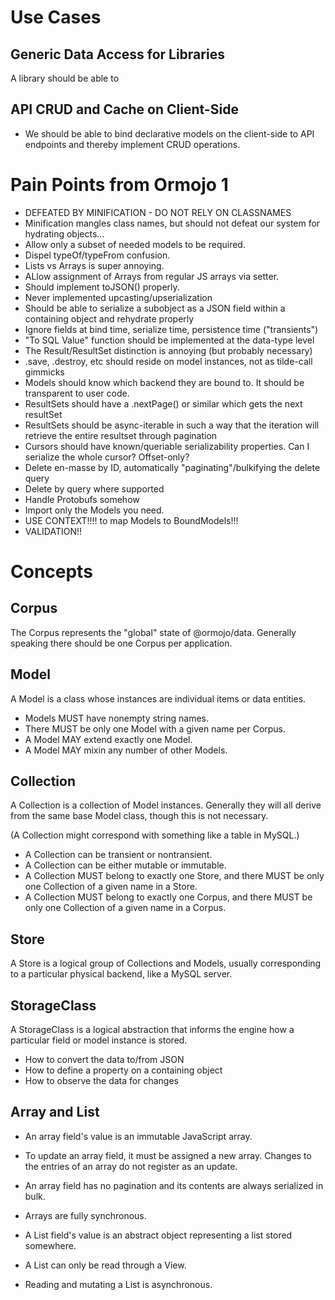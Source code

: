 # Use Cases

## Generic Data Access for Libraries

A library should be able to

## API CRUD and Cache on Client-Side

- We should be able to bind declarative models on the client-side to API endpoints and thereby implement CRUD operations.

# Pain Points from Ormojo 1

- DEFEATED BY MINIFICATION - DO NOT RELY ON CLASSNAMES
- Minification mangles class names, but should not defeat our system for hydrating objects...
- Allow only a subset of needed models to be required.
- Dispel typeOf/typeFrom confusion.
- Lists vs Arrays is super annoying.
- ALlow assignment of Arrays from regular JS arrays via setter.
- Should implement toJSON() properly.
- Never implemented upcasting/upserialization
- Should be able to serialize a subobject as a JSON field within a containing object and rehydrate properly
- Ignore fields at bind time, serialize time, persistence time ("transients")
- "To SQL Value" function should be implemented at the data-type level
- The Result/ResultSet distinction is annoying (but probably necessary)
- .save, .destroy, etc should reside on model instances, not as tilde-call gimmicks
- Models should know which backend they are bound to. It should be transparent to user code.
- ResultSets should have a .nextPage() or similar which gets the next resultSet
- ResultSets should be async-iterable in such a way that the iteration will retrieve the entire resultset through pagination
- Cursors should have known/queriable serializability properties. Can I serialize the whole cursor? Offset-only?
- Delete en-masse by ID, automatically "paginating"/bulkifying the delete query
- Delete by query where supported
- Handle Protobufs somehow
- Import only the Models you need.
- USE CONTEXT!!!! to map Models to BoundModels!!!
- VALIDATION!!

# Concepts

## Corpus

The Corpus represents the "global" state of @ormojo/data. Generally speaking
there should be one Corpus per application.

## Model

A Model is a class whose instances are individual items or data entities.

- Models MUST have nonempty string names.
- There MUST be only one Model with a given name per Corpus.
- A Model MAY extend exactly one Model.
- A Model MAY mixin any number of other Models.

## Collection

A Collection is a collection of Model instances. Generally they will all
derive from the same base Model class, though this is not necessary.

(A Collection might correspond with something like a table in MySQL.)

- A Collection can be transient or nontransient.
- A Collection can be either mutable or immutable.
- A Collection MUST belong to exactly one Store, and there MUST be only one Collection of a given name in a Store.
- A Collection MUST belong to exactly one Corpus, and there MUST be only one Collection of a given name in a Corpus.

## Store

A Store is a logical group of Collections and Models, usually corresponding
to a particular physical backend, like a MySQL server.

## StorageClass

A StorageClass is a logical abstraction that informs the engine how a particular
field or model instance is stored.

- How to convert the data to/from JSON
- How to define a property on a containing object
- How to observe the data for changes

## Array and List

- An array field's value is an immutable JavaScript array.
- To update an array field, it must be assigned a new array. Changes to the entries of an array do not register as an update.
- An array field has no pagination and its contents are always serialized in bulk.
- Arrays are fully synchronous.

- A List field's value is an abstract object representing a list stored somewhere.
- A List can only be read through a View.
- Reading and mutating a List is asynchronous.
